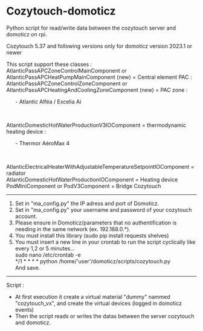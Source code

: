 # Cozytouch-domoticz
Python script for read/write data between the cozytouch server and domoticz on rpi.

Cozytouch 5.37 and following versions only for domoticz version 2023.1 or newer 

This script support these classes : <br>
AtlanticPassAPCZoneControlMainComponent or AtlanticPassAPCHeatPumpMainComponent (new)  = Central element PAC : <br>
AtlanticPassAPCZoneControlZoneComponent or AtlanticPassAPCHeatingAndCoolingZoneComponent (new) = PAC zone :
<ul> - Atlantic Alféa / Excelia Ai 
</ul>
<br>

AtlanticDomesticHotWaterProductionV3IOComponent = thermodynamic heating device :
<ul> - Thermor AéroMax 4 
</ul>
<br>

AtlanticElectricalHeaterWithAdjustableTemperatureSetpointIOComponent = radiator <br>
AtlanticDomesticHotWaterProductionIOComponent = Heating device <br>
PodMiniComponent or PodV3Component = Bridge Cozytouch


---------------------------------------------------------------------------------------

1) Set in "ma_config.py" the IP adress and port of Domoticz.
2) Set in "ma_config.py" your username and password of your cozytouch account.
3) Please ensure in Domoticz/parameters that no authentification is needing in the same network (ex. 192.168.0.*).
4) You must install this library (sudo pip install requests shelves)
5) You must insert a new line in your crontab to run the script cyclically like every 1,2 or 5 minutes...<br>
  sudo nano /etc/crontab -e <br>
  */1 *   * * *   <utilisateur>      python /home/'user'/domoticz/scripts/cozytouch.py <br>
  And save.

---------------------------------------------------------------------------------------

Script : 
- At first execution it create a virtual material "dummy" nammed "cozytouch_vx", and create the virtual devices (logged in domoticz events)
- Then the script reads or writes the datas between the server cozytouch and domoticz.
